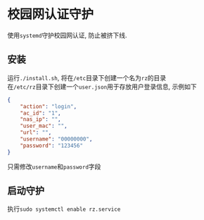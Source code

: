 # 校园网认证守护

使用`systemd`守护校园网认证, 防止被挤下线.  

## 安装

运行`./install.sh`, 将在`/etc`目录下创建一个名为`rz`的目录  
在`/etc/rz`目录下创建一个`user.json`用于存放用户登录信息, 示例如下

```json
{
    "action": "login",
    "ac_id": "1",
    "nas_ip": "",
    "user_mac": "",
    "url": "",
    "username": "00000000",
    "password": "123456"
}
```

只需修改`username`和`password`字段

## 启动守护

执行`sudo systemctl enable rz.service`
